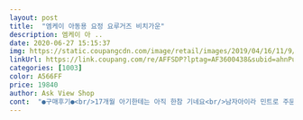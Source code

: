 ```yaml
---
layout: post 
title:  "엠케이 아동용 요정 요루거즈 비치가운" 
description: 엠케이 아 ..
date: 2020-06-27 15:15:37 
img: https://static.coupangcdn.com/image/retail/images/2019/04/16/11/9/02978264-e1a4-4cd1-9313-ce3ce2e8a1cb.jpg 
linkUrl: https://link.coupang.com/re/AFFSDP?lptag=AF3600438&subid=ahnPublicAsk&pageKey=211120426&itemId=631863921&vendorItemId=4654033952&traceid=V0-113-d961c54204bc0432 
categories: [1003] 
color: A566FF 
price: 19840 
author: Ask View Shop 
cont:  "●구매후기●<br/>17개월 아기한테는 아직 한참 기네요<br/>남자아이라 민트로 주문<br/>늘어날수있는데 뒤에 천을대어서 만들어 튼튼합니다(사진첨부)<br/>두 딸래미들 보통은 똑같은걸로 세트로 사주는데 요건 라마랑 깃털샀는데 둘다 넘 이쁘네요^^<br/>득템이네요 다른것보다 가격이 높아서 망설였는데<br/>막 입힐걸로 샀는데 너무 보드랍고 귀여워서 하나 더 살까 싶네요<br/>배송받았을때  이미지사진이랑 색상차이 없이 똑같아요<br/>배송은 역쉬나 최고로 빠릅니다!!!!^^<br/>사이즈 넉넉하구요 면도 보들보들하니 마음에 들어요<br/>색깔 배합은고급지고 디자인은 귀엽구요<br/>세탁시에 물빠진다는 후기때문에 망설이다 구매했는데 괜한 고민이였네요 ㅋㅋㅋ<br/>세탁후 입혀볼려고 담가뒀는데 물빠짐 1도 없었습니다.<br/><br/>아가들 사진들은 많이 있어서 어른기준으로도 올려봐요<br/>아가들 용인데요<br/>아가들은 넉넉하게 되구요어른은 상체 가려지는 정도요<br/>아무리 당일치기여도 애델고 나가려면 한짐인데 가볍고 가방에 자리차지없이 챙겨다닐수 있는 물놀이 아이템 입니다 ㅋ<br/>안심하시라고 사진 첨부해서 올려요^^<br/>얇다는 후기도 보이는데 물흡수력은 최고이며 마르는 시간또한 일반 타올가운이랑은 비교도 안될정도로 빨리 말라요<br/>어른도 들어가네요^^;;ㅋㅋ<br/>어린 아이 있으신분들은 요걸로 하세요꼭이요^^<br/>어머나!!요거 물건입니다<br/>워터파크나 해변가에서 물놀이 때는 이만한 가운 없는것같아요<br/>이건 그럴걱정이 없네요 ㅋㅋㅋㅋㅋ<br/>장마 끝나고 바다로 물놀이 가려고 미리 구매했어요 ㅎㅎ<br/>중간에 있는 단추는 그냥 만들면 거즈면이라서 틀어지거나<br/>천기저귀같은 얇은 천이에요<br/>천은 거즈면이라서 물흡수는 말할것 없겠죠<br/>최고예요<br/>타올가운은 물기가 금방 안말라서 다시 입으려면 무겁고 축축한데<br/>테두리 바느질이 넘나 이쁘고 꼼꼼하구요<br/>흔한 디자인의 상품이 아니라 더더더 좋네요^^<br/>" 
---
```

